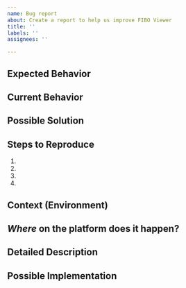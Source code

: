 ```yaml
---
name: Bug report
about: Create a report to help us improve FIBO Viewer
title: ''
labels: ''
assignees: ''

---
```


<!--- Provide a general summary of the issue in the Title above -->

## Expected Behavior
<!--- Tell us what should happen -->

## Current Behavior
<!--- Tell us what happens instead of the expected behavior -->

## Possible Solution
<!--- Not obligatory, but suggest a fix/reason for the bug, -->

## Steps to Reproduce
<!--- Provide a link to a live example, or an unambiguous set of steps to -->
<!--- reproduce this bug. Include code to reproduce, if relevant -->
1.
2.
3.
4.

## Context (Environment)
<!--- How has this issue affected you? What are you trying to accomplish? -->
<!--- Providing context helps us come up with a solution that is most useful in the real world -->

<!--- Provide a general summary of the issue in the Title above -->

## *Where* on the platform does it happen?
<!-- Ex. In the a graph view, on the nodes double click doesn't works. -->

## Detailed Description
<!--- Provide a detailed description of the change or addition you are proposing -->

## Possible Implementation
<!--- Not obligatory, but suggest an idea for implementing addition or change -->
